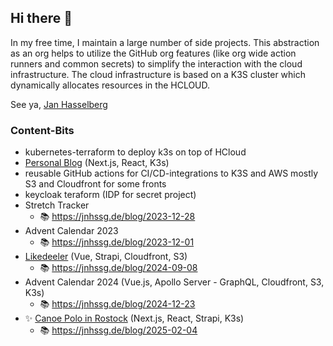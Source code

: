 ## Hi there 👋

In my free time, I maintain a large number of side projects. This abstraction as an org helps to utilize the GitHub org features (like org wide action runners and common secrets) to simplify the interaction with the cloud infrastructure. The cloud infrastructure is based on a K3S cluster which dynamically allocates resources in the HCLOUD.

See ya,
[Jan Hasselberg](https://jnhssg.de)

### Content-Bits

- kubernetes-terraform to deploy k3s on top of HCloud
- [Personal Blog](https://jnhssg.de) (Next.js, React, K3s)
- reusable GitHub actions for CI/CD-integrations to K3S and AWS mostly S3 and Cloudfront for some fronts
- keycloak teraform (IDP for secret project)
- Stretch Tracker
  - 📚 https://jnhssg.de/blog/2023-12-28
- Advent Calendar 2023
  - 📚 https://jnhssg.de/blog/2023-12-01
- [Likedeeler](https://jugger-rostock.de) (Vue, Strapi, Cloudfront, S3)
  - 📚 https://jnhssg.de/blog/2024-09-08
- Advent Calendar 2024 (Vue.js, Apollo Server - GraphQL, Cloudfront, S3, K3s)
  - 📚 https://jnhssg.de/blog/2024-12-23
- ✨ [Canoe Polo in Rostock](https://kanupolo-in-rostock.de) (Next.js, React, Strapi, K3s)
  - 📚 https://jnhssg.de/blog/2025-02-04
